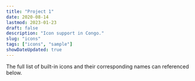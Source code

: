 ```yaml
---
title: "Project 1"
date: 2020-08-14
lastmod: 2023-01-23
draft: false
description: "Icon support in Congo."
slug: "icons"
tags: ["icons", "sample"]
showDateUpdated: true
---
```



The full list of built-in icons and their corresponding names can referenced below.

